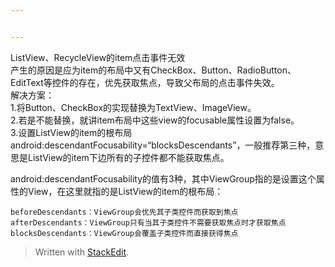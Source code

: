 ```yaml
---


---
```


<p>ListView、RecycleView的item点击事件无效<br>
产生的原因是应为item的布局中又有CheckBox、Button、RadioButton、EditText等控件的存在，优先获取焦点，导致父布局的点击事件失效。<br>
解决方案：<br>
1.将Button、CheckBox的实现替换为TextView、ImageView。<br>
2.若是不能替换，就讲item布局中这些view的focusable属性设置为false。<br>
3.设置ListView的item的根布局android:descendantFocusability=“blocksDescendants”，一般推荐第三种，意思是ListView的item下边所有的子控件都不能获取焦点。</p>
<p>android:descendantFocusability的值有3种，其中ViewGroup指的是设置这个属性的View，在这里就指的是ListView的item的根布局：</p>
<pre><code>beforeDescendants：ViewGroup会优先其子类控件而获取到焦点
afterDescendants：ViewGroup只有当其子类控件不需要获取焦点时才获取焦点
blocksDescendants：ViewGroup会覆盖子类控件而直接获得焦点
</code></pre>
<blockquote>
<p>Written with <a href="https://stackedit.io/">StackEdit</a>.</p>
</blockquote>

